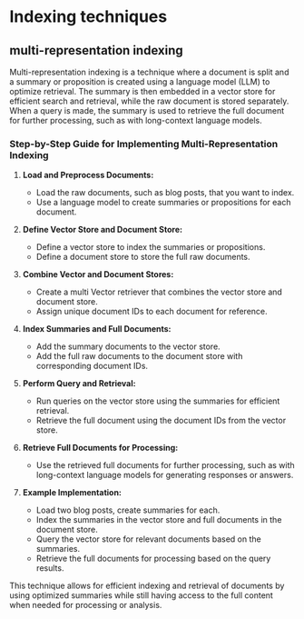 # Indexing techniques

## multi-representation indexing

Multi-representation indexing is a technique where a document is split and a summary or proposition is created using a language model (LLM) to optimize retrieval. The summary is then embedded in a vector store for efficient search and retrieval, while the raw document is stored separately. When a query is made, the summary is used to retrieve the full document for further processing, such as with long-context language models.

### Step-by-Step Guide for Implementing Multi-Representation Indexing

1. **Load and Preprocess Documents:**
   - Load the raw documents, such as blog posts, that you want to index.
   - Use a language model to create summaries or propositions for each document.

2. **Define Vector Store and Document Store:**
   - Define a vector store to index the summaries or propositions.
   - Define a document store to store the full raw documents.

3. **Combine Vector and Document Stores:**
   - Create a multi Vector retriever that combines the vector store and document store.
   - Assign unique document IDs to each document for reference.

4. **Index Summaries and Full Documents:**
   - Add the summary documents to the vector store.
   - Add the full raw documents to the document store with corresponding document IDs.

5. **Perform Query and Retrieval:**
   - Run queries on the vector store using the summaries for efficient retrieval.
   - Retrieve the full document using the document IDs from the vector store.

6. **Retrieve Full Documents for Processing:**
   - Use the retrieved full documents for further processing, such as with long-context language models for generating responses or answers.

7. **Example Implementation:**
   - Load two blog posts, create summaries for each.
   - Index the summaries in the vector store and full documents in the document store.
   - Query the vector store for relevant documents based on the summaries.
   - Retrieve the full documents for processing based on the query results.

This technique allows for efficient indexing and retrieval of documents by using optimized summaries while still having access to the full content when needed for processing or analysis.